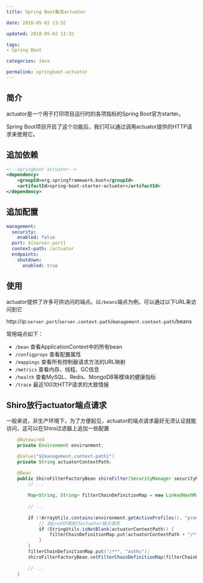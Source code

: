 ```yaml
---
title: Spring Boot集成actuator

date: 2018-05-02 13:32

updated: 2018-05-02 13:32

tags:
- Spring Boot

categories: Java

permalink: springboot-actuator
---
```


## 简介

actuator是一个用于打印项目运行时的各项指标的Spring Boot官方starter。

Spring Boot项目开启了这个功能后，我们可以通过调用actuator提供的HTTP请求来使用它。



## 追加依赖

~~~xml
<!--springboot actuator-->
<dependency>
    <groupId>org.springframework.boot</groupId>
    <artifactId>spring-boot-starter-actuator</artifactId>
</dependency>
~~~



## 追加配置

~~~yaml
management:
  security:
    enabled: false
  port: ${server.port}
  context-path: /actuator
  endpoints:
    shutdown:
      enabled: true
~~~



## 使用

actuator提供了许多可供访问的端点。以`/beans`端点为例，可以通过以下URL来访问到它

​	http://ip:`server.port`/`server.context-path`/`management.context-path`/beans



常用端点如下：

- `/bean` 查看ApplicationContext中的所有bean 
- `/configprops`  查看配置属性
- `/mappings` 查看所有控制器请求方法的URL映射
- `/metrics` 查看内存、线程、GC信息
- `/health` 查看MySQL、Redis、MongoDB等模块的健康指标
- `/trace` 最近100次HTTP请求的大致情报



## Shiro放行actuator端点请求

一般来说，非生产环境下，为了方便起见，actuator的端点请求最好无须认证就能访问，这可以在Shiro过滤器上追加一些配置

~~~java
    @Autowired
    private Environment environment;

    @Value("${management.context-path}")
    private String actuatorContextPath;

    @Bean
    public ShiroFilterFactoryBean shiroFilter(SecurityManager securityManager) {
        // ...
        
        Map<String, String> filterChainDefinitionMap = new LinkedHashMap<>();
        
        // ...
        
        if (!ArrayUtils.contains(environment.getActiveProfiles(), "prod")) {
            // 非prod环境放行actuator端点请求
            if (StringUtils.isNotBlank(actuatorContextPath)) {
                filterChainDefinitionMap.put(actuatorContextPath + "/**", "anon");
            }
        }
        filterChainDefinitionMap.put("/**", "authc");
        shiroFilterFactoryBean.setFilterChainDefinitionMap(filterChainDefinitionMap);
        
        // ...
    }
~~~

